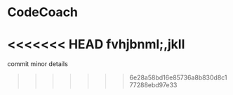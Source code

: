 # CodeCoach
<<<<<<< HEAD
fvhjbnml;,jkll
=======
commit minor details
>>>>>>> 6e28a58bd16e85736a8b830d8c177288ebd97e33
